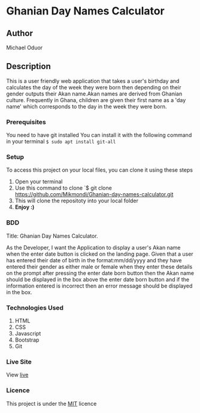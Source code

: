 # Ghanian Day Names Calculator
## Author
Michael Oduor
## Description
This is a user friendly web application that takes a user's birthday and calculates the day of the week they were born then depending on their gender outputs their Akan name.Akan names are derived from Ghanian culture. Frequently in Ghana, children are given their first name as a 'day name' which corresponds to the day in the week they were born.
### Prerequisites
You need to have git installed
You can install it with the following command in your terminal
`$ sudo apt install git-all`
### Setup
To access this project on your local files, you can clone it using these steps
1. Open your terminal
1. Use this command to clone `$ git clone https://github.com/Mikmondi/Ghanian-day-names-calculator.git
1. This will clone the repositoty into your local folder
1. __Enjoy :)__
### BDD
Title: Ghanian Day Names Calculator.

As the Developer,
I want the Application to display a user's Akan name when the enter date button is clicked on the landing page.
 Given that a user has entered their date of birth in the format:mm/dd/yyyy
and they have entered their gender as either male or female
when they enter these details on the prompt after pressing the enter date born button
then the Akan name should be displayed in the box above the enter date born button
and if the information entered is incorrect then an error message should be displayed in the box.

### Technologies Used
1. HTML
1. CSS
1. Javascript
1. Bootstrap
1. Git
### Live Site
View [live](https://mikmondi.github.io/Ghanian-day-names-calculator/)
### Licence
This project is under the  [MIT](LICENSE) licence

